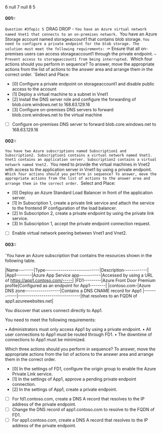 6 null
7 null
8
5

#### 001::
`Question #3Topic 5
`DRAG DROP -
`You have an Azure virtual network named Vnet1 that connects to an on-premises network.
`You have an Azure Storage account named storageaccount1 that contains blob storage.
`You need to configure a private endpoint for the blob storage. The solution must meet the following requirements:
`✑ Ensure that all on-premises users can access storageaccount1 through the private endpoint.
`✑ Prevent access to storageaccount1 from being interrupted.
`Which four actions should you perform in sequence? To answer, move the appropriate actions from the list of actions to the answer area and arrange them in the correct order.
`Select and Place:



- [0] Configure a private endpoint on storageaccount1 and disable public access to the account 
- [1] Deploy a virtual machine to a subnet in Vnet1
- [2] Install the DNS server role and configure the forwarding of blob.core.windows.net to 168.63.129.16
- [3] Configure on-premises DNS servers to forward blob.core.windows.net to the virtual machine
- [ ] Configure on-premises DNS server to forward blob.core.windows.net to 168.63.129.16




#### 002::
`You have two Azure subscriptions named Subscription1 and Subscription2. Subscription1 contains a virtual network named Vnet1. Vnet1 contains an application server. Subscription2 contains a virtual network named Vnet2.
`You need to provide the virtual machines in Vnet2 with access to the application server in Vnet1 by using a private endpoint.
`Which four actions should you perform in sequence? To answer, move the appropriate actions from the list of actions to the answer area and arrange them in the correct order.
`Select and Place:


- [0] Deploy an Azure Standard Load Balancer in front of the application server.
- [1] In Subscription 1, create a private link service and attach the service to the frontend IP configuration of the load balancer.
- [2] In Subscription 2, create a private endpoint by using the private link service.
- [3] In Subscription 1, accept the private endpoint connection request.
- [ ] Enable virtual network peering between Vnet1 and Vnet2.


#### 003::
`You have an Azure subscription that contains the resources shown in the following table.


|Name--------|Type----------------------------|Description------------|
|App1--------|Azure App Service app-----------|Accessed by using a URL of https://app1.contoso.com/-----|
|FD1---------|Azure Front Door Premium profile|Configured as an endpoint for App1--------|
|contoso.com-|Azure DNS zone------------------|Contains a DNS CNAME record for App1 
|------------|--------------------------------|that resolves to an FQDN of app1.azurewebsites.net|

You discover that users connect directly to App1.

You need to meet the following requirements:

• Administrators must only access App1 by using a private endpoint.
• All user connections to App1 must be routed through FD1.
• The downtime of connections to App1 must be minimized.

Which three actions should you perform in sequence? To answer, move the appropriate actions from the list of actions to the answer area and arrange them in the correct order.

- [0] In the settings of FD1, configure the origin group to enable the Azure Private Link service.
- [1] In the settings of App1, approve a pending private endpoint connection.
- [2] In the settings of App1, create a private endpoint.
- [ ] For fd1.contoso.com, create a DNS A record that resolves to the IP address of the private endpoint.
- [ ] Change the DNS record of app1.contoso.com to resolve to the FQDN of FD1.
- [ ] For app1.contoso.com, create a DNS A record that resolves to the IP address of the private endpoint.
